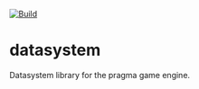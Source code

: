 [![Build](https://github.com/Silverlan/datasystem/actions/workflows/pragma-generic-ci.yml/badge.svg)](https://github.com/Silverlan/datasystem/actions/workflows/pragma-generic-ci.yml)

# datasystem
Datasystem library for the pragma game engine.
